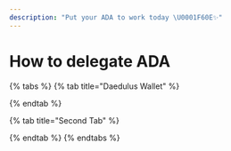 ```yaml
---
description: "Put your ADA to work today \U0001F60E✨"
---
```


# How to delegate ADA

{% tabs %}
{% tab title="Daedulus Wallet" %}

{% endtab %}

{% tab title="Second Tab" %}

{% endtab %}
{% endtabs %}

